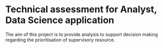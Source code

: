 # Technical assessment for Analyst, Data Science application

The aim of this project is to provide analysis to support decision making regarding the prioritisation of supervisory resource.